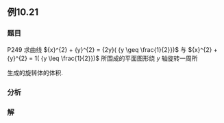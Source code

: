 ## 例10.21
### 题目
P249 求曲线 ${x}^{2} + {y}^{2} = {2y}( {y \geq \frac{1}{2}})$ 与 ${x}^{2} + {y}^{2} = 1( {y \leq \frac{1}{2}})$ 所围成的平面图形绕 $y$ 轴旋转一周所

生成的旋转体的体积.
### 分析

### 解